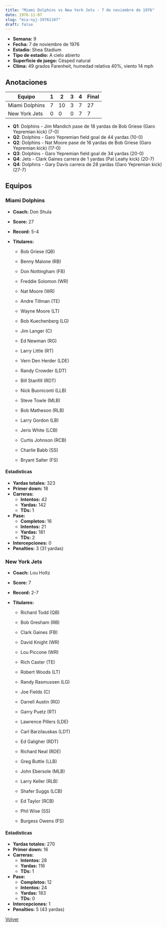 ```yaml
---
title: "Miami Dolphins vs New York Jets - 7 de noviembre de 1976"
date: 1976-11-07
slug: "mia-nyj-19761107"
draft: false
---
```


- **Semana:** 9
- **Fecha:** 7 de noviembre de 1976
- **Estadio:** Shea Stadium
- **Tipo de estadio:** A cielo abierto
- **Superficie de juego:** Césped natural
- **Clima:** 49 grados Farenheit, humedad relativa 40%, viento 14 mph





## Anotaciones
| Equipo | 1 | 2 | 3 | 4 | Final |
|--------|---|---|---|---|-------|
| Miami Dolphins  | 7 | 10 | 3 | 7  | 27 |
| New York Jets  | 0 | 0 | 0 | 7  | 7 |
- **Q1**: Dolphins - Jim Mandich pase de 18 yardas de Bob Griese (Garo Yepremian kick) (7-0)
- **Q2**: Dolphins - Garo Yepremian field goal de 44 yardas (10-0)
- **Q2**: Dolphins - Nat Moore pase de 16 yardas de Bob Griese (Garo Yepremian kick) (17-0)
- **Q3**: Dolphins - Garo Yepremian field goal de 34 yardas (20-0)
- **Q4**: Jets - Clark Gaines carrera de 1 yardas (Pat Leahy kick) (20-7)
- **Q4**: Dolphins - Gary Davis carrera de 28 yardas (Garo Yepremian kick) (27-7)


## Equipos


### Miami Dolphins
* **Coach:** Don Shula
* **Score:** 27
* **Record:** 5-4
* **Titulares:** 

  * Bob Griese (QB) 

  * Benny Malone (RB) 

  * Don Nottingham (FB) 

  * Freddie Solomon (WR) 

  * Nat Moore (WR) 

  * Andre Tillman (TE) 

  * Wayne Moore (LT) 

  * Bob Kuechenberg (LG) 

  * Jim Langer (C) 

  * Ed Newman (RG) 

  * Larry Little (RT) 

  * Vern Den Herder (LDE) 

  * Randy Crowder (LDT) 

  * Bill Stanfill (RDT) 

  * Nick Buoniconti (LLB) 

  * Steve Towle (MLB) 

  * Bob Matheson (RLB) 

  * Larry Gordon (LB) 

  * Jeris White (LCB) 

  * Curtis Johnson (RCB) 

  * Charlie Babb (SS) 

  * Bryant Salter (FS) 

#### Estadísticas
* **Yardas totales:** 323
* **Primer down:** 18
* **Carreras:**
  * **Intentos:** 42
  * **Yardas:** 142
  * **TDs:** 1
* **Pase:**
  * **Completos:** 16
  * **Intentos:** 21
  * **Yardas:** 181
  * **TDs:** 2
* **Intercepciones:** 0
* **Penalties:** 3 (31 yardas)

### New York Jets
* **Coach:** Lou Holtz
* **Score:** 7
* **Record:** 2-7
* **Titulares:** 

  * Richard Todd (QB) 

  * Bob Gresham (RB) 

  * Clark Gaines (FB) 

  * David Knight (WR) 

  * Lou Piccone (WR) 

  * Rich Caster (TE) 

  * Robert Woods (LT) 

  * Randy Rasmussen (LG) 

  * Joe Fields (C) 

  * Darrell Austin (RG) 

  * Garry Puetz (RT) 

  * Lawrence Pillers (LDE) 

  * Carl Barzilauskas (LDT) 

  * Ed Galigher (RDT) 

  * Richard Neal (RDE) 

  * Greg Buttle (LLB) 

  * John Ebersole (MLB) 

  * Larry Keller (RLB) 

  * Shafer Suggs (LCB) 

  * Ed Taylor (RCB) 

  * Phil Wise (SS) 

  * Burgess Owens (FS) 

#### Estadísticas
* **Yardas totales:** 270
* **Primer down:** 16
* **Carreras:**
  * **Intentos:** 28
  * **Yardas:** 116
  * **TDs:** 1
* **Pase:**
  * **Completos:** 12
  * **Intentos:** 24
  * **Yardas:** 183
  * **TDs:** 0
* **Intercepciones:** 1
* **Penalties:** 5 (43 yardas)


[Volver](/historia/1976)
